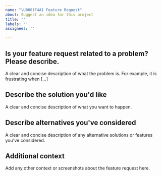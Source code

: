 ```yaml
---
name: "\U0001F4A1 Feature Request"
about: Suggest an idea for this project
title: ''
labels: ''
assignees: ''

---
```


## Is your feature request related to a problem? Please describe.
A clear and concise description of what the problem is. For example, it is frustrating when [...]

## Describe the solution you'd like
A clear and concise description of what you want to happen.

## Describe alternatives you've considered
A clear and concise description of any alternative solutions or features you've considered.

## Additional context
Add any other context or screenshots about the feature request here.
